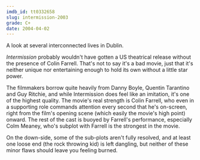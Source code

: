 ```yaml
---
imdb_id: tt0332658
slug: intermission-2003
grade: C+
date: 2004-04-02
---
```


A look at several interconnected lives in Dublin.

_Intermission_ probably wouldn't have gotten a US theatrical release without the presence of Colin Farrell. That's not to say it's a bad movie, just that it's neither unique nor entertaining enough to hold its own without a little star power.

The filmmakers borrow quite heavily from Danny Boyle, Quentin Tarantino and Guy Ritchie, and while Intermission does feel like an imitation, it's one of the highest quality. The movie's real strength is Colin Farrell, who even in a supporting role commands attention every second that he's on-screen, right from the film's opening scene (which easily the movie's high point) onward. The rest of the cast is buoyed by Farrell's performance, especially Colm Meaney, who's subplot with Farrell is the strongest in the movie.

On the down-side, some of the sub-plots aren't fully resolved, and at least one loose end (the rock throwing kid) is left dangling, but neither of these minor flaws should leave you feeling burned.
